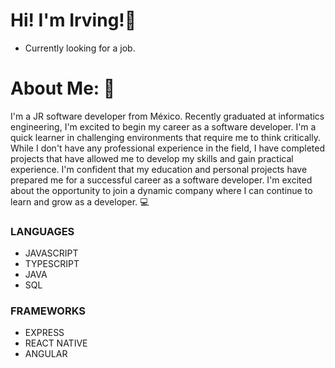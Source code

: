# Hi! I'm Irving!👋
- Currently looking for a job.
# About Me: 📑
I'm a JR software developer from México.
Recently graduated at informatics engineering, I'm excited to begin my career as a software developer.  I'm a quick learner in challenging environments that require me to think critically. While I don't have any professional experience in the field, I have completed projects that have allowed me to develop my skills and gain practical experience. I'm confident that my education and personal projects have prepared me for a successful career as a software developer.
I'm excited about the opportunity to join a dynamic company where I can continue to learn and grow as a developer.
💻
### LANGUAGES
- JAVASCRIPT
- TYPESCRIPT
- JAVA
- SQL
### FRAMEWORKS
- EXPRESS
- REACT NATIVE
- ANGULAR
